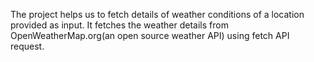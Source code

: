The project helps us to fetch details of weather conditions of a location provided as input. It fetches the weather details from OpenWeatherMap.org(an open source weather API) using fetch API request.
